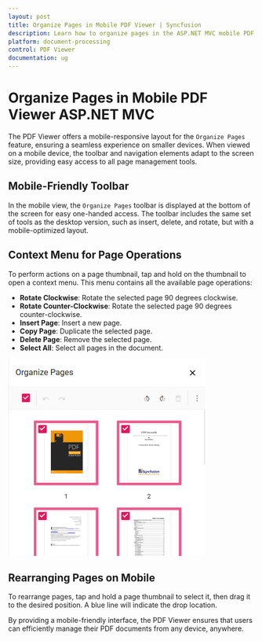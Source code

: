 ```yaml
---
layout: post
title: Organize Pages in Mobile PDF Viewer | Syncfusion
description: Learn how to organize pages in the ASP.NET MVC mobile PDF viewer, including rotating, rearranging, inserting, deleting, and copying pages on mobile devices.
platform: document-processing
control: PDF Viewer
documentation: ug
---
```


# Organize Pages in Mobile PDF Viewer ASP.NET MVC 

The PDF Viewer offers a mobile-responsive layout for the `Organize Pages` feature, ensuring a seamless experience on smaller devices. When viewed on a mobile device, the toolbar and navigation elements adapt to the screen size, providing easy access to all page management tools.

## Mobile-Friendly Toolbar

In the mobile view, the `Organize Pages` toolbar is displayed at the bottom of the screen for easy one-handed access. The toolbar includes the same set of tools as the desktop version, such as insert, delete, and rotate, but with a mobile-optimized layout.

## Context Menu for Page Operations

To perform actions on a page thumbnail, tap and hold on the thumbnail to open a context menu. This menu contains all the available page operations:

*   **Rotate Clockwise**: Rotate the selected page 90 degrees clockwise.
*   **Rotate Counter-Clockwise**: Rotate the selected page 90 degrees counter-clockwise.
*   **Insert Page**: Insert a new page.
*   **Copy Page**: Duplicate the selected page.
*   **Delete Page**: Remove the selected page.
*   **Select All**: Select all pages in the document.


![Alt text](../images/Context-Menu-Page-Operations1.png)

## Rearranging Pages on Mobile

To rearrange pages, tap and hold a page thumbnail to select it, then drag it to the desired position. A blue line will indicate the drop location.

By providing a mobile-friendly interface, the PDF Viewer ensures that users can efficiently manage their PDF documents from any device, anywhere.
